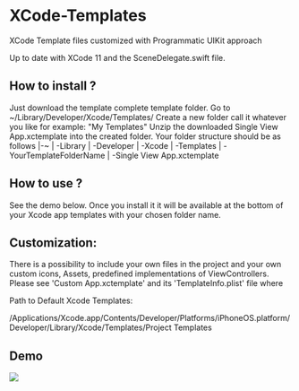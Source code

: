 # XCode-Templates
XCode Template files customized with Programmatic UIKit approach

Up to date with XCode 11 and the SceneDelegate.swift file.

## How to install ?

Just download the template complete template folder.
Go to ~/Library/Developer/Xcode/Templates/
Create a new folder call it whatever you like for example: "My Templates"
Unzip the downloaded Single View App.xctemplate into the created folder.
Your folder structure should be as follows
 |-~
 |	-Library
 	|	-Developer
 		|	-Xcode
 			|	-Templates
 				|	-YourTemplateFolderName
 					|	-Single View App.xctemplate

## How to use ?

See the demo below. Once you install it it will be available at the bottom of your Xcode app templates with your chosen folder name.

## Customization:

There is a possibility to include your own files in the project and your own custom icons, Assets, predefined implementations of ViewControllers. Please see 'Custom App.xctemplate' and its 'TemplateInfo.plist' file where 

Path to Default Xcode Templates:

/Applications/Xcode.app/Contents/Developer/Platforms/iPhoneOS.platform/Developer/Library/Xcode/Templates/Project Templates

## Demo
<p align="left"><img src="https://raw.github.com/verebes1/XCode-Templates/master/demo-assets/demo-smallest.gif"/></p>

